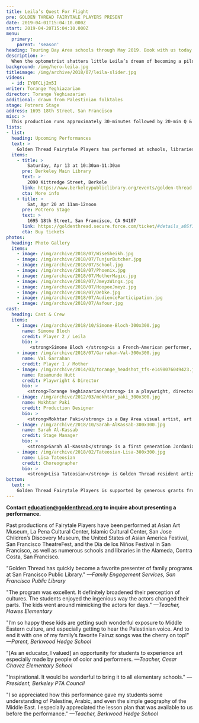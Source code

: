 ```yaml
---
title: Leila’s Quest For Flight
pre: GOLDEN THREAD FAIRYTALE PLAYERS PRESENT
date: 2019-04-01T15:04:10.000Z
start: 2019-04-20T15:04:10.000Z
menu:
  primary:
    parent: 'season'
heading: Touring Bay Area schools through May 2019. Book with us today!
description: >-
  When the optometrist shatters little Leila’s dream of becoming a pilot, a menagerie of mythic birds gather to help her accomplish her goal. Drawn from beloved Palestinian folktales, *Leila’s Quest for Flight* incorporates music, dance, and physical comedy. These dynamic shows are entertaining for all ages, connecting diverse cultural traditions to contemporary themes.
background: /img/hero-leila.jpg
titleimage: /img/archive/2018/07/leila-slider.jpg
videos:
  - id: IYQFCLj2m5I
writer: Torange Yeghiazarian
director: Torange Yeghiazarian
additional: drawn from Palestinian folktales
stage: Potrero Stage
address: 1695 18th Street, San Francisco
misc: >
  This production runs approximately 30-minutes followed by 20-min Q & A session. Appropriate for families and children, ages 5-15
lists:
- list:
  heading: Upcoming Performances
  text: >
    Golden Thread Fairytale Players has performed at schools, libraries, festivals, and museums all over the Bay area. A few highlights include the Palestine Cultural Day, One World Festival, SFMOMA, the Hearst Museum; numerous San Francisco and San Mateo Public Libraries; many private schools; and public schools in the San Francisco Unified School District, Berkeley Unified School District, San Leandro Unified School District, and Redwood City Unified School District.
  items:
    - title: >
        Saturday, Apr 13 at 10:30am-11:30am 
      pre: Berkeley Main Library 
      text: >
        2090 Kittredge Street, Berkele
      link: https://www.berkeleypubliclibrary.org/events/golden-thread-fairytale-players-central-cmr-0
      cta: More info
    - title: >
        Sat, Apr 20 at 11am-12noon
      pre: Potrero Stage
      text: >
        1695 18th Street, San Francisco, CA 94107
      link: https://goldenthread.secure.force.com/ticket/#details_a0Sf10000075wc4EAA
      cta: Buy tickets
photos:
  heading: Photo Gallery
  items:
    - image: /img/archive/2018/07/WiseSheikh.jpg
    - image: /img/archive/2018/07/TunjurButcher.jpg
    - image: /img/archive/2018/07/School.jpg
    - image: /img/archive/2018/07/Phoenix.jpg
    - image: /img/archive/2018/07/MotherMagic.jpg
    - image: /img/archive/2018/07/JmeyzWings.jpg
    - image: /img/archive/2018/07/HoopoeJmeyz.jpg
    - image: /img/archive/2018/07/Debke.jpg
    - image: /img/archive/2018/07/AudienceParticipation.jpg
    - image: /img/archive/2018/07/Asfour.jpg
cast:
  heading: Cast & Crew
  items:
    - image: /img/archive/2018/10/Simone-Bloch-300x300.jpg
      name: Simone Bloch
      credit: Player 2 / Leila
      bio: >
         <strong>Simone Bloch </strong>is a French-American performer, who has danced and acted in numerous shows in the Bay Area since 2001. She is a cofounder of Inferno Theatre and was part of street performances of Sun and Moon Ensemble for years. She was last been seen on stage with Marzipanik for the Fury Factory 2018. In France, she worked in various experimental dance-theatre companies, including the Théâ̂tre du Temps in Paris with the Kyogen and Noh master Jungi Fuseya. In her early twenties, she went on two theatrical tours in Algeria that opened her heart and mind to a new world to which she has stayed connected. She is also a mother, a certified Somatic Movement Educator, and teaches French and German. She is thrilled to have joined Golden Thread Fairytale Players on this adventure!
    - image: /img/archive/2018/07/Garrahan-Val-300x300.jpg
      name: Val Garrahan
      credit: Player 1 / Mother
    - image: /img/archive/2014/03/torange_headshot_tfs-e1498076049423.jpg
      name: Rosamunde Hutt
      credit: Playwright & Director
      bio: >
        <strong>Torange Yeghiazarian</strong> is a playwright, director, and translator. She is the Founding Artistic Director of Golden Thread Productions, the first American theatre company devoted to the Middle East. Her play, <em>Call Me Mehdi, </em>is included in “Salaam. Peace: An Anthology of Middle Eastern-American Drama,” published by TCG.Torange has contributed to HowlRound, <em>The Drama Review</em>, <em>Theatre Bay Area Magazine, </em>the Encyclopedia of Women and Islamic Cultures, and Cambridge World Encyclopedia of Stage Actors. For Golden Thread Fairytale Players, she writes and directs original short plays based on children’s stories and fables from the Middle East. Born in Iran and of Armenian heritage, Torange holds a Master’s degree in Theatre Arts from San Francisco State University.
    - image: /img/archive/2012/03/mokhtar_paki_300x300.jpg
      name: Mokhtar Paki
      credit: Production Designer
      bio: >
        <strong>Mokhtar Paki</strong> is a Bay Area visual artist, art teacher, and sometimes architectural designer. Mokhtar was the production designer on <em>The Fifth String: Ziryab’s Passage to Cordoba</em> on Golden Thread mainstage as well as numerous Golden Thread Fairytale Players shows. In 2012, Mokhtar designed the puppets for the shadow-play, <em>Jana and Baladoor</em>, written and directed by Bahram Beyzaie. His visual art has been shown at the Persian Center, Canessa Gallery, Intersection for The Arts, and Oliver Gallery. His caricatures and illustrations have appeared in local as well as European publications.  Mokhtar has an M.A. in Creative Writing, and has published two novels, several short stories, and numerous articles.
    - image: /img/archive/2018/10/Sarah-AlKassab-300x300.jpg
      name: Sarah Al-Kassab
      credit: Stage Manager
      bio: >
        <strong>Sarah Al-Kassab</strong> is a first generation Jordanian-American powerhouse of production and performance. Sarah has spent the last 12 years as a self-producing Bay Area interactive performance artist. She has more than 15 years of experience in wardrobe styling and costume construction for both large and independent theatre houses, commercials, and events. She is thrilled to have been a core member of the Fairytale Players since its inception in 2007, and is honored to be returning for her fourth show with Leila&#8217;s Quest for Flight!
    - image: /img/archive/2018/02/Tateosian-Lisa-300x300.jpg
      name: Lisa Tateosian
      credit: Choreographer
      bio: >
        <strong>Lisa Tateosian</strong> is Golden Thread resident artist. She has worked with Golden Thread as a performer (<em>Nasrudin’s Magnificent Journey to Samarqand, Benedictus, </em>ReOrient 2004 Festival) and as a choreographer (<em>Love Missile, Learn to Be Latina</em>, <em>21 Days That Change the Year, </em>and <em>Princess Tamar Rescues Nazar the Brave</em>).  She has used her diverse dance, music, and theatre background in her work as a Teaching Artist at Bay Area schools and studios for over nine years. Other choreography credits include <em>She Loves Me</em> (CTA/ Crossroads), <em>Hansel and Gretel </em>(Golden Gate Opera,) <em>School House Rock </em>and <em>Oliver!</em> (California Theatre Arts). Lisa earned an M.A. in Educational Theatre at New York University.
bottom: 
  text: >
    Golden Thread Fairytale Players is supported by generous grants from <a href="http://nnf.foundation/" target="_blank">Neda Nobari Foundation</a> and <a href="https://www.hpcfgiving.org/" target="_blank">Harbor Point Charitable Foundation</a>
---
```


**Contact [education@goldenthread.org](mailto:education@goldenthread.org) to inquire about presenting a performance.**

Past productions of Fairytale Players have been performed at Asian Art Museum, La Pena Cultural Center, Islamic Cultural Center, San Jose Children’s Discovery Museum, the United States of Asian America Festival, San Francisco TheatreFest, and the Dia de los Niños Festival in San Francisco, as well as numerous schools and libraries in the Alameda, Contra Costa, San Francisco.

"Golden Thread has quickly become a favorite presenter of family programs at San Francisco Public Library."  *—Family Engagement Services, San Francisco Public Library*

"The program was excellent. It definitely broadened their perception of cultures. The students enjoyed the ingenious way the actors changed their parts. The kids went around mimicking the actors for days." *—Teacher, Hawes
Elementary*

"I’m so happy these kids are getting such wonderful exposure to Middle Eastern culture, and especially getting to hear the Palestinian voice. And to end it with one of my family’s favorite Fairuz songs was the cherry on top!" *—Parent, Berkwood Hedge School*

"[As an educator, I valued] an opportunity for students to experience art especially made by people of color and performers. *—Teacher, Cesar Chavez Elementary School*

"Inspirational. It would be wonderful to bring it to all elementary schools." *—President, Berkeley PTA Council*

"I so appreciated how this performance gave my students some understanding of Palestine, Arabic, and even the simple geography of the Middle East. I especially appreciated the lesson plan that was available to us before the performance." *—Teacher, Berkwood Hedge School*